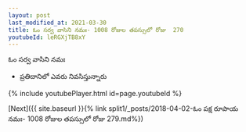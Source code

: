 ```yaml
---
layout: post
last_modified_at: 2021-03-30
title: ఓం సర్వ వాసిని నమః- 1008 రోజుల తపస్సులో రోజు  270
youtubeId: leRGXjTB8xY
---
```

 
 
 ఓం సర్వ వాసిని నమః  
 
 -  ప్రతిదానిలో ఎవరు నివసిస్తున్నారు 
 
  
 
  
 
 
 
 
 
 


{% include youtubePlayer.html id=page.youtubeId %}
 
[Next]({{ site.baseurl }}{% link  split1/_posts/2018-04-02-ఓం పక్ష రూపాయ నమః- 1008 రోజుల తపస్సులో రోజు  279.md%})
 
